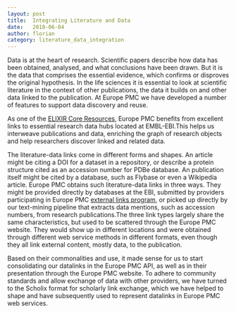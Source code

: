 ```yaml
---
layout: post
title:  Integrating Literature and Data
date:   2018-06-04
author: florian
category: literature_data_integration
---
```


Data is at the heart of research. Scientific papers describe how data has been obtained, analysed, and what conclusions have been drawn. But it is the data that comprises the essential evidence, which confirms or disproves the original hypothesis. In the life sciences it is essential to look at scientific literature in the context of other publications, the data it builds on and other data linked to the publication. At Europe PMC we have developed a number of features to support data discovery and reuse. 

As one of the [ELIXIR Core Resources](https://www.google.com/url?q=https://europepmc.org/articles/PMC5070591&sa=D&ust=1527611404257000&usg=AFQjCNGDEarF0yK0Ktref2C7QmlslyDnAw), Europe PMC benefits from excellent links to essential research data hubs located at EMBL-EBI.This helps us interweave publications and data, enriching the graph of research objects and help researchers discover linked and related data.

The literature-data links come in different forms and shapes. An article might be citing a DOI for a dataset in a repository, or describe a protein structure cited as an accession number for PDBe database. An publication itself might be cited by a database, such as Flybase or even a Wikipedia article. Europe PMC obtains such literature-data  links in three ways. They might be provided directly by databases at the EBI, submitted by providers participating in Europe PMC [external links program](http://europepmc.org/LabsLink), or picked up directly by our text-mining pipeline that extracts data mentions, such as accession numbers, from research publications.The three link types largely share the same characteristics, but used to be scattered through the Europe PMC website.  They would show up in different locations and were obtained through different web service methods in different formats, even though they all link external content, mostly data, to the publication.

Based on their commonalities and use, it made sense for us to start consolidating our datalinks in the Europe PMC  API, as well as in their presentation through the Europe PMC website. To adhere to community standards and allow exchange of data with other providers, we have turned to the Scholix format for scholarly link exchange, which we have helped to shape and have subsequently used to represent datalinks in Europe PMC web services. 

## Collaborating with Scholix ##
[Scholix](http://scholix.org/), or **Scho**larly **li**nk e**x**change, is an initiative is to establish a multi-hub infrastructure to harmonize and enable the exchange of data-literature links between several natural hubs, such as DataCite, CrossRef, or OpenAIRE, in scholarly communities. 
The centerpiece of the Scholix landscape is the [format](http://www.scholix.org/schema) that is used to facilitate link exchange between the hubs and other interested parties. Data links in Scholix format are presented as an “information package”. The package contains information about the two linked objects (e.g. a publication and a dataset), as well as link metadata: date, provider, copyrights, etc.

![Scholix Hub Architecture][scholix]
***Figure 1**: Scholix hub architecture*

<!--more-->

Europe PMC is a part of the Research Data Alliance World Data System (RDA/WDS) [Working Group on Scholarly Link Exchange](https://www.rd-alliance.org/groups/rdawds-scholarly-link-exchange-scholix-wg) that has pioneered the Scholix format and the multi hub approach.To consolidate internal data link formats and simplify exchange with external partners we have built the Europe PMC API method for data links around the Scholix format. 

## Implementing Scholix for Europe PMC ##
When implementing Scholix format for literature-data links in Europe PMC we had to take into account specific requirements imposed by Europe PMC front end. The Scholix information package provides a core set of metadata, which we have supplemented with custom elements. As mentioned before, data links in Europe PMC come in through three main routes and have some unique specifications. For example, the information package for text-mined accessions in addition to the standard Scholix metadata will include the number of occurrences in text, while a link submitted via External links program might contain an image - e.g. metrics information provided by Altmetrics. In order to preserve this additional information we have embedded Scholix link information package into a hierarchy of categories. One category corresponds to a single resource which hosts the data linked to a publication. For each category (e.g. Uniprot, Wikipedia, Altmetrics) there might be multiple links within the article. Those links are further categorised as sections, depending on the method, which we used to obtain it. Consequently, there are three available sections: 
Text-mined links (Biological Entities and Accessions of such, discovered through our text-mining pipeline)
Database cross-references (Links to EBI resources submitted directly to Europe PMC)
External links (Links submitted through the Europe PMC [external links program](http://europepmc.org/LabsLink). This is a mixed set, which includes database records, as well as links to lay summaries, press releases and open peer reviews)

![Interactive API Documentation using Swagger][swagger]
***Figure 2**: Interactive swagger documentation of the datalinks web service method*

The categories and sections are reflected in Europe PMC Swagger-powered RESTful [API documentation](http://europepmc.org/RestfulWebService#meths). If you want to try it out, query [https://www.ebi.ac.uk/europepmc/webservices/rest/MED/28818901/datalinks?format=json](https://www.ebi.ac.uk/europepmc/webservices/rest/MED/28818901/datalinks?format=json) to retrieve all links associated with the publication PMID:28818901 in JSON format.

For Europe PMC API users, or those who are planning to give the Europe PMC API a go, we recommend signing up for Europe PMC [developer forum](https://groups.google.com/a/ebi.ac.uk/forum/#!forum/epmc-webservices). We are keeping subscribers up to speed with changes and help out if there are any questions regarding Europe PMC APIs. You may also find like-minded peers using the datalinks API method already.

For the front end users this means having all data links conveniently combined in a single place on the article page - the Data tab. It contains links to supplemental files hosted by the BioStudies database, as well as related data, or data cited in the article.

![Europe PMC Data Tab Example][scr]
***Figure 3**: The new Europe PMC data tab*

## To wrap up ##
Overall the new data links module not only powered a new user-facing feature (the Data tab), but it also consolidated three existing API methods related to data-literature links into one, simplifying and enabling major front end developments in the future.
Furthermore, using the Scholix format helps make literature-data links available and accessible to data link hubs like Datacite, CrossRef, and OpenAIRE, as well as to individual data scientists using Europe PMC.


[scr]: {{ site.baseurl }}/images/posts/integrating-literature-and-data/data-tab-scr.png
[scholix]: {{ site.baseurl }}/images/posts/integrating-literature-and-data/SCHOLIX.png
[swagger]: {{ site.baseurl }}/images/posts/integrating-literature-and-data/Swagger.png